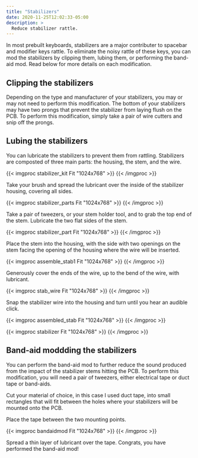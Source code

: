 ```yaml
---
title: "Stabilizers"
date: 2020-11-25T12:02:33-05:00
description: >
  Reduce stabilizer rattle.
---
```



In most prebuilt keyboards, stabilizers are a major contributer to spacebar and modifier keys rattle. To eliminate the noisy rattle of these keys, you can mod the stabilizers by clipping them, lubing them, or performing the band-aid mod. Read below for more details on each modification.

## Clipping the stabilizers

Depending on the type and manufacturer of your stabilizers, you may or may not need to perform this modification. The bottom of your stabilizers may have two prongs that prevent the stabilizer from laying flush on the PCB. To perform this modification, simply take a pair of wire cutters and snip off the prongs. 

## Lubing the stabilizers

You can lubricate the stabilizers to prevent them from rattling. Stabilizers are composted of three main parts: the housing, the stem, and the wire. 

{{< imgproc stabilizer_kit Fit "1024x768" >}} {{< /imgproc >}}

Take your brush and spread the lubricant over the inside of the stabilizer housing, covering all sides.

{{< imgproc stabilizer_parts Fit "1024x768" >}} {{< /imgproc >}}

Take a pair of tweezers, or your stem holder tool, and to grab the top end of the stem. Lubricate the two flat sides of the stem. 

{{< imgproc stabilizer_part Fit "1024x768" >}} {{< /imgproc >}}

Place the stem into the housing, with the side with two openings on the stem facing the opening of the housing where the wire will be inserted. 

{{< imgproc assemble_stab1 Fit "1024x768" >}} {{< /imgproc >}}

Generously cover the ends of the wire, up to the bend of the wire, with lubricant.

{{< imgproc stab_wire Fit "1024x768" >}} {{< /imgproc >}}

Snap the stabilizer wire into the housing and turn until you hear an audible click. 

{{< imgproc assembled_stab Fit "1024x768" >}} {{< /imgproc >}}

{{< imgproc stabilizer Fit "1024x768" >}} {{< /imgproc >}}

## Band-aid moddding the stabilizers

You can perform the band-aid mod to further reduce the sound produced from the impact of the stabilizer stems hitting the PCB. To perform this modification, you will need a pair of tweezers, either electrical tape or duct tape or band-aids. 

Cut your material of choice, in this case I used duct tape, into small rectangles that will fit between the holes where your stabilizers will be mounted onto the PCB. 

Place the tape between the two mounting points.

{{< imgproc bandaidmod Fit "1024x768" >}} {{< /imgproc >}}

Spread a thin layer of lubricant over the tape. Congrats, you have performed the band-aid mod!